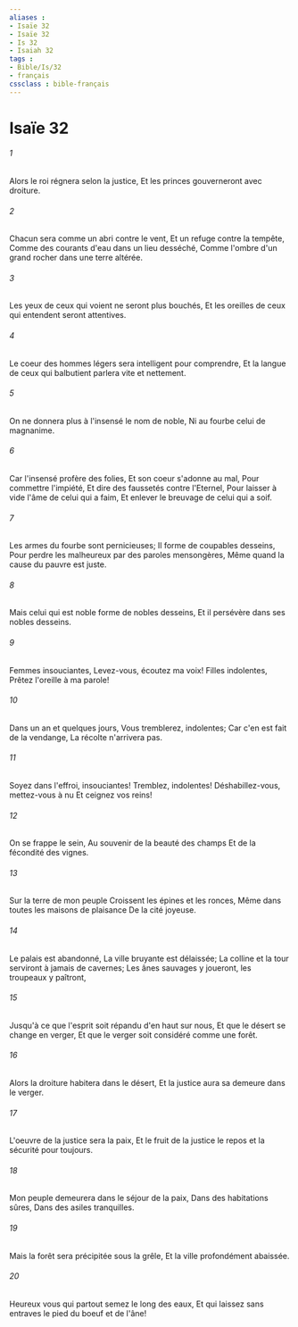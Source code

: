 ```yaml
---
aliases : 
- Isaïe 32
- Isaïe 32
- Is 32
- Isaiah 32
tags : 
- Bible/Is/32
- français
cssclass : bible-français
---
```


# Isaïe 32

###### 1
Alors le roi régnera selon la justice, Et les princes gouverneront avec droiture.
###### 2
Chacun sera comme un abri contre le vent, Et un refuge contre la tempête, Comme des courants d'eau dans un lieu desséché, Comme l'ombre d'un grand rocher dans une terre altérée.
###### 3
Les yeux de ceux qui voient ne seront plus bouchés, Et les oreilles de ceux qui entendent seront attentives.
###### 4
Le coeur des hommes légers sera intelligent pour comprendre, Et la langue de ceux qui balbutient parlera vite et nettement.
###### 5
On ne donnera plus à l'insensé le nom de noble, Ni au fourbe celui de magnanime.
###### 6
Car l'insensé profère des folies, Et son coeur s'adonne au mal, Pour commettre l'impiété, Et dire des faussetés contre l'Eternel, Pour laisser à vide l'âme de celui qui a faim, Et enlever le breuvage de celui qui a soif.
###### 7
Les armes du fourbe sont pernicieuses; Il forme de coupables desseins, Pour perdre les malheureux par des paroles mensongères, Même quand la cause du pauvre est juste.
###### 8
Mais celui qui est noble forme de nobles desseins, Et il persévère dans ses nobles desseins.
###### 9
Femmes insouciantes, Levez-vous, écoutez ma voix! Filles indolentes, Prêtez l'oreille à ma parole!
###### 10
Dans un an et quelques jours, Vous tremblerez, indolentes; Car c'en est fait de la vendange, La récolte n'arrivera pas.
###### 11
Soyez dans l'effroi, insouciantes! Tremblez, indolentes! Déshabillez-vous, mettez-vous à nu Et ceignez vos reins!
###### 12
On se frappe le sein, Au souvenir de la beauté des champs Et de la fécondité des vignes.
###### 13
Sur la terre de mon peuple Croissent les épines et les ronces, Même dans toutes les maisons de plaisance De la cité joyeuse.
###### 14
Le palais est abandonné, La ville bruyante est délaissée; La colline et la tour serviront à jamais de cavernes; Les ânes sauvages y joueront, les troupeaux y paîtront,
###### 15
Jusqu'à ce que l'esprit soit répandu d'en haut sur nous, Et que le désert se change en verger, Et que le verger soit considéré comme une forêt.
###### 16
Alors la droiture habitera dans le désert, Et la justice aura sa demeure dans le verger.
###### 17
L'oeuvre de la justice sera la paix, Et le fruit de la justice le repos et la sécurité pour toujours.
###### 18
Mon peuple demeurera dans le séjour de la paix, Dans des habitations sûres, Dans des asiles tranquilles.
###### 19
Mais la forêt sera précipitée sous la grêle, Et la ville profondément abaissée.
###### 20
Heureux vous qui partout semez le long des eaux, Et qui laissez sans entraves le pied du boeuf et de l'âne!
